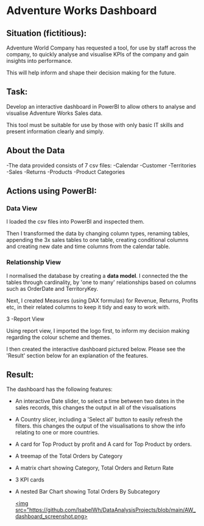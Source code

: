 # Adventure Works Dashboard

## Situation (fictitious):

Adventure World Company has requested a tool, for use by staff across the company, to quickly analyse and visualise KPIs of the company and gain insights into performance.

This will help inform and shape their decision making for the future.

## Task:

Develop an interactive dashboard in PowerBI to allow others to analyse and visualise Adventure Works Sales data.

This tool must be suitable for use by those with only basic IT skills and present information clearly and simply. 

## About the Data

-The data provided consists of 7 csv files:
  -Calendar
  -Customer
  -Territories
  -Sales
  -Returns
  -Products
  -Product Categories

## Actions using PowerBI:
 
### Data View

I loaded the csv files into PowerBI and inspected them. 

Then I transformed the data by changing column types, renaming tables, appending the 3x sales tables to one table, creating conditional columns and creating new date and time columns from the calendar table. 

### Relationship View

I normalised the database by creating a <b>data model</b>. I connected the the tables through cardinality, by 'one to many' relationships based on columns such as OrderDate and TerritoryKey.

Next, I created Measures (using DAX formulas) for Revenue, Returns, Profits etc, in their related columns to keep it tidy and easy to work with. 

3 -Report View

Using report view, I imported the logo first, to inform my decision making regarding the colour scheme and themes.

I then created the interactive dashboard pictured below. Please see the 'Result' section below for an explanation of the features.

## Result:

The dashboard has the following features:

- An interactive Date slider, to select a time between two dates in the sales records, this changes the output in all of the visualisations
  
- A Country slicer, including a 'Select all' button to easily refresh the filters. this changes the output of the visualisations to show the info relating to one or more countries.
  
- A card for Top Product by profit and A card for Top Product by orders.
  
- A treemap of the Total Orders by Category
  
- A matrix chart showing Category, Total Orders and Return Rate

- 3 KPI cards

- A nested Bar Chart showing Total Orders By Subcategory

  <a href="https://stackoverflow.com/"><img src="https://github.com/IsabelWh/DataAnalysisProjects/blob/main/AW_dashboard_screenshot.png></img></a>


